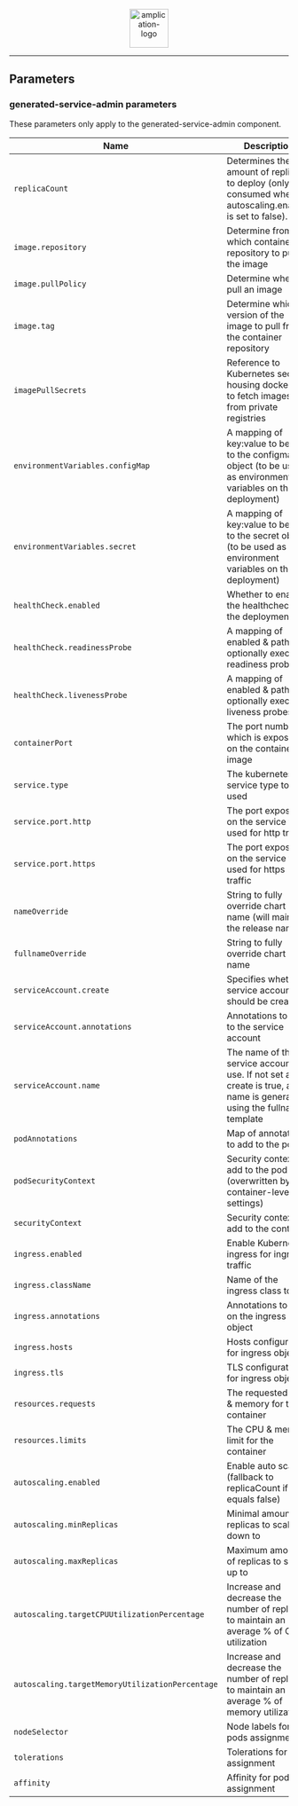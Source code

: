 <p align="center">
  <a href="https://amplication.com" target="_blank">
    <img alt="amplication-logo" height="70" alt="Amplication Logo" src="https://amplication.com/images/amplication-logo-purple.svg"/>
  </a>
</p>

---

## Parameters

### generated-service-admin parameters

These parameters only apply to the generated-service-admin component.

| Name                                            | Description                                                                                                            | Value                                                                              |
| ----------------------------------------------- | ---------------------------------------------------------------------------------------------------------------------- | ---------------------------------------------------------------------------------- |
| `replicaCount`                                  | Determines the amount of replicas to deploy (only consumed when autoscaling.enabled is set to false).                  | `1`                                                                                |
| `image.repository`                              | Determine from which container repository to pull the image                                                            | `439403303254.dkr.ecr.us-east-1.amazonaws.com/amplication-generated-service-admin` |
| `image.pullPolicy`                              | Determine when to pull an image                                                                                        | `IfNotPresent`                                                                     |
| `image.tag`                                     | Determine which version of the image to pull from the container repository                                             | `""`                                                                               |
| `imagePullSecrets`                              | Reference to Kubernetes secrets housing dockercfg to fetch images from private registries                              | `[]`                                                                               |
| `environmentVariables.configMap`                | A mapping of key:value to be add to the configmap object (to be used as environment variables on the deployment)       | `{}`                                                                               |
| `environmentVariables.secret`                   | A mapping of key:value to be add to the secret object (to be used as environment variables on the deployment)          | `{}`                                                                               |
| `healthCheck.enabled`                           | Whether to enable the healthcheck on the deployment                                                                    | `false`                                                                            |
| `healthCheck.readinessProbe`                    | A mapping of enabled & path to optionally execute readiness probes                                                     | `{}`                                                                               |
| `healthCheck.livenessProbe`                     | A mapping of enabled & path to optionally execute liveness probes                                                      | `{}`                                                                               |
| `containerPort`                                 | The port number which is exposed on the container image                                                                | `3001`                                                                             |
| `service.type`                                  | The kubernetes service type to be used                                                                                 | `ClusterIP`                                                                        |
| `service.port.http`                             | The port exposed on the service to be used for http traffic                                                            | `80`                                                                               |
| `service.port.https`                            | The port exposed on the service to be used for https traffic                                                           | `443`                                                                              |
| `nameOverride`                                  | String to fully override chart name (will maintain the release name)                                                   | `""`                                                                               |
| `fullnameOverride`                              | String to fully override chart name                                                                                    | `""`                                                                               |
| `serviceAccount.create`                         | Specifies whether a service account should be created                                                                  | `true`                                                                             |
| `serviceAccount.annotations`                    | Annotations to add to the service account                                                                              | `{}`                                                                               |
| `serviceAccount.name`                           | The name of the service account to use. If not set and create is true, a name is generated using the fullname template | `""`                                                                               |
| `podAnnotations`                                | Map of annotations to add to the pods                                                                                  | `{}`                                                                               |
| `podSecurityContext`                            | Security context to add to the pod (overwritten by container-level settings)                                           | `{}`                                                                               |
| `securityContext`                               | Security context to add to the container                                                                               | `{}`                                                                               |
| `ingress.enabled`                               | Enable Kubernetes ingress for ingress traffic                                                                          | `false`                                                                            |
| `ingress.className`                             | Name of the ingress class to use                                                                                       | `""`                                                                               |
| `ingress.annotations`                           | Annotations to add on the ingress object                                                                               | `{}`                                                                               |
| `ingress.hosts`                                 | Hosts configuration for ingress object                                                                                 | `[]`                                                                               |
| `ingress.tls`                                   | TLS configuration for ingress object                                                                                   | `[]`                                                                               |
| `resources.requests`                            | The requested CPU & memory for the container                                                                           | `{}`                                                                               |
| `resources.limits`                              | The CPU & memory limit for the container                                                                               | `{}`                                                                               |
| `autoscaling.enabled`                           | Enable auto scaling (fallback to replicaCount if equals false)                                                         | `false`                                                                            |
| `autoscaling.minReplicas`                       | Minimal amount of replicas to scale down to                                                                            | `1`                                                                                |
| `autoscaling.maxReplicas`                       | Maximum amount of replicas to scale up to                                                                              | `10`                                                                               |
| `autoscaling.targetCPUUtilizationPercentage`    | Increase and decrease the number of replicas to maintain an average % of CPU utilization                               | `80`                                                                               |
| `autoscaling.targetMemoryUtilizationPercentage` | Increase and decrease the number of replicas to maintain an average % of memory utilization                            | `80`                                                                               |
| `nodeSelector`                                  | Node labels for pods assignment                                                                                        | `{}`                                                                               |
| `tolerations`                                   | Tolerations for pods assignment                                                                                        | `[]`                                                                               |
| `affinity`                                      | Affinity for pods assignment                                                                                           | `{}`                                                                               |
